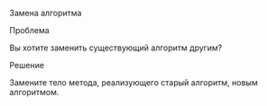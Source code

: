 Замена алгоритма

Проблема

Вы хотите заменить существующий алгоритм другим?

Решение

Замените тело метода, реализующего старый алгоритм, новым алгоритмом.
